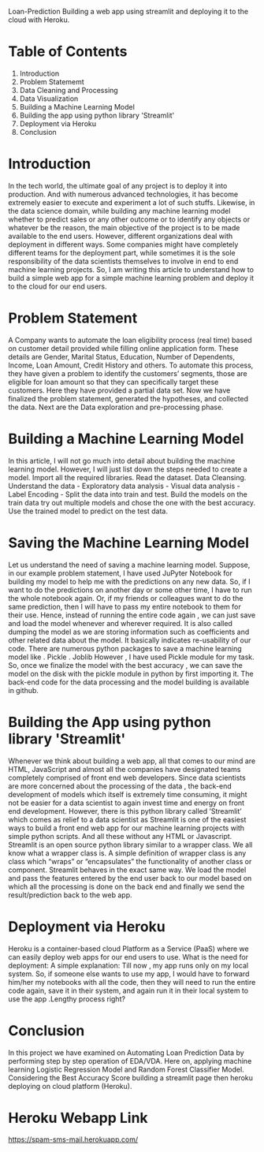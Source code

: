 Loan-Prediction
Building a web app using streamlit and deploying it to the cloud with Heroku.

# Table of Contents
1. Introduction 
2. Problem Statememt
3. Data Cleaning and Processing
4. Data Visualization
5. Building a Machine Learning Model
6. Building the app using python library 'Streamlit'
7. Deployment via Heroku
8. Conclusion

# Introduction
In the tech world, the ultimate goal of any project is to deploy it into production. And with numerous advanced technologies, it has become extremely easier to 
execute and experiment a lot of such stuffs. Likewise, in the data science domain, while building any machine learning model whether to predict sales or any other 
outcome or to identify any objects or whatever be the reason, the main objective of the project is to be made available to the end users. However, different 
organizations deal with deployment in different ways. Some companies might have completely different teams for the deployment part, while sometimes it is the sole 
responsibility of the data scientists themselves to involve in end to end machine learning projects. So, I am writing this article to understand how to build a 
simple web app for a simple machine learning problem and deploy it to the cloud for our end users.

# Problem Statement
A Company wants to automate the loan eligibility process (real time) based on customer detail provided while filling online application form. These details are 
Gender, Marital Status, Education, Number of Dependents, Income, Loan Amount, Credit History and others. To automate this process, they have given a problem to 
identify the customers’ segments, those are eligible for loan amount so that they can specifically target these customers. Here they have provided a partial data 
set. Now we have finalized the problem statement, generated the hypotheses, and collected the data. Next are the Data exploration and pre-processing phase.

# Building a Machine Learning Model
In this article, I will not go much into detail about building the machine learning model. However, I will just list down the steps needed to create a model. 
Import all the required libraries. Read the dataset. Data Cleansing. Understand the data - Exploratory data analysis - Visual data analysis - Label Encoding - Split 
the data into train and test. Build the models on the train data try out multiple models and chose the one with the best accuracy. Use the trained model to predict 
on the test data.

# Saving the Machine Learning Model
Let us understand the need of saving a machine learning model. Suppose, in our example problem statement, I have used JuPyter Notebook for building my model to 
help me with the predictions on any new data. So, if I want to do the predictions on another day or some other time, I have to run the whole notebook again. Or, 
if my friends or colleagues want to do the same prediction, then I will have to pass my entire notebook to them for their use. Hence, instead of running the entire
code again , we can just save and load the model whenever and wherever required. It is also called dumping the model as we are storing information such as 
coefficients and other related data about the model. It basically indicates re-usability of our code. There are numerous python packages to save a machine learning
model like . Pickle . Joblib However , I have used Pickle module for my task. So, once we finalize the model with the best accuracy , we can save the model on the 
disk with the pickle module in python by first importing it. The back-end code for the data processing and the model building is available in github.

# Building the App using python library 'Streamlit'
Whenever we think about building a web app, all that comes to our mind are HTML, JavaScript and almost all the companies have designated teams completely comprised
of front end web developers. Since data scientists are more concerned about the processing of the data , the back-end development of models which itself is 
extremely time consuming, it might not be easier for a data scientist to again invest time and energy on front end development. However, there is this python 
library called ‘Streamlit’ which comes as relief to a data scientist as Streamlit is one of the easiest ways to build a front end web app for our machine learning 
projects with simple python scripts. And all these without any HTML or Javascript. Streamlit is an open source python library similar to a wrapper class. We all 
know what a wrapper class is. A simple definition of wrapper class is any class which “wraps” or “encapsulates” the functionality of another class or component. 
Streamlit behaves in the exact same way. We load the model and pass the features entered by the end user back to our model based on which all the processing is 
done on the back end and finally we send the result/prediction back to the web app.

# Deployment via Heroku
Heroku is a container-based cloud Platform as a Service (PaaS) where we can easily deploy web apps for our end users to use. What is the need for deployment: A 
simple explanation: Till now , my app runs only on my local system. So, if someone else wants to use my app, I would have to forward him/her my notebooks with all 
the code, then they will need to run the entire code again, save it in their system, and again run it in their local system to use the app .Lengthy process right?

# Conclusion
In this project we have examined on Automating Loan Prediction Data by performing step by step operation of EDA/VDA. Here on, applying machine learning Logistic 
Regression  Model and Random Forest Classifier Model. Considering the Best Accuracy Score building a streamlit page then heroku deploying on cloud platform (Heroku).

# Heroku Webapp Link
https://spam-sms-mail.herokuapp.com/
